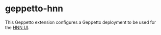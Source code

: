 # geppetto-hnn

This Geppetto extension configures a Geppetto deployment to be used for the [HNN UI](https://github.com/MetaCell/HNN-UI).
